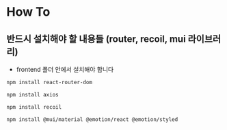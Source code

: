 # How To

## 반드시 설치해야 할 내용들 (router, recoil, mui 라이브러리)

* frontend 폴더 안에서 설치해야 합니다

```bash
npm install react-router-dom

npm install axios

npm install recoil

npm install @mui/material @emotion/react @emotion/styled
```
